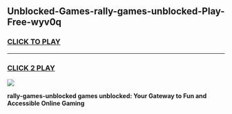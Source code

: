 
## Unblocked-Games-rally-games-unblocked-Play-Free-wyv0q
<h3>
<a href="https://premium76.site?title=rally-games-unblocked&ref=23A">CLICK TO PLAY</a></h3>
<hr>

<h3>
<a href="https://premium76.site?title=rally-games-unblocked&ref=23A">CLICK 2 PLAY</a>
  
</h3>

<a href="https://premium76.site?title=rally-games-unblocked&ref=23A"><img src="https://clearcache.store/games.png"></a>


**rally-games-unblocked games unblocked: Your Gateway to Fun and Accessible Online Gaming**
